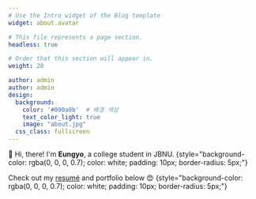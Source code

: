 ```yaml
---
# Use the Intro widget of the Blog template
widget: about.avatar

# This file represents a page section.
headless: true

# Order that this section will appear in.
weight: 20

author: admin
author: admin
design:
  background:
    color: '#090a0b'  # 배경 색상
    text_color_light: true
    image: "about.jpg"
  css_class: fullscreen
---
```


👋 Hi, there! I'm **Eungyo**, a college student in JBNU.
{style="background-color: rgba(0, 0, 0, 0.7); color: white; padding: 10px; border-radius: 5px;"}

Check out my [resumé](/about/) and portfolio below 😍
{style="background-color: rgba(0, 0, 0, 0.7); color: white; padding: 10px; border-radius: 5px;"}